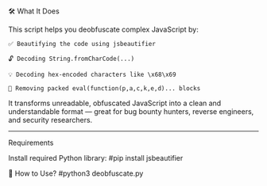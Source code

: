 🛠️ What It Does

This script helps you deobfuscate complex JavaScript by:

    ✅ Beautifying the code using jsbeautifier

    🔓 Decoding String.fromCharCode(...)

    💡 Decoding hex-encoded characters like \x68\x69

    🧹 Removing packed eval(function(p,a,c,k,e,d)... blocks

It transforms unreadable, obfuscated JavaScript into a clean and understandable format — great for bug bounty hunters, reverse engineers, and security researchers.

___________________________________________________

Requirements

Install required Python library:
#pip install jsbeautifier

🚀 How to Use?
#python3 deobfuscate.py
